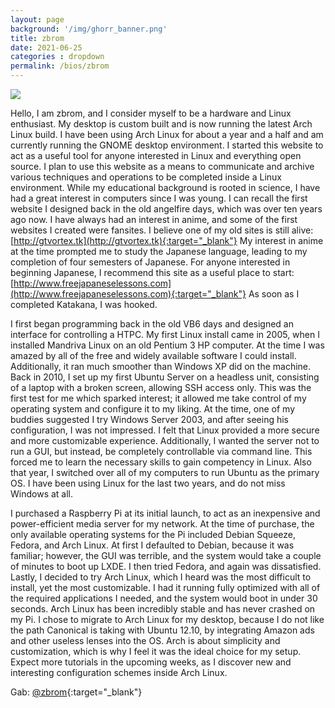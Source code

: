 ```yaml
---
layout: page
background: '/img/ghorr_banner.png'
title: zbrom
date: 2021-06-25
categories : dropdown
permalink: /bios/zbrom
---
```

![](../../img/bios/zbrom.png)

Hello, I am zbrom, and I consider myself to be a hardware and Linux enthusiast. My desktop is custom built and is now running the latest Arch Linux build. I have been using Arch Linux for about a year and a half and am currently running the GNOME desktop environment. I started this website to act as a useful tool for anyone interested in Linux and everything open source. I plan to use this website as a means to communicate and archive various techniques and operations to be completed inside a Linux environment. While my educational background is rooted in science, I have had a great interest in computers since I was young. I can recall the first website I designed back in the old angelfire days, which was over ten years ago now. I have always had an interest in anime, and some of the first websites I created were fansites. I believe one of my old sites is still alive: [http://gtvortex.tk](http://gtvortex.tk){:target="_blank"} My interest in anime at the time prompted me to study the Japanese language, leading to my completion of four semesters of Japanese. For anyone interested in beginning Japanese, I recommend this site as a useful place to start: [http://www.freejapaneselessons.com](http://www.freejapaneselessons.com){:target="_blank"} As soon as I completed Katakana, I was hooked.

I first began programming back in the old VB6 days and designed an interface for controlling a HTPC. My first Linux install came in 2005, when I installed Mandriva Linux on an old Pentium 3 HP computer. At the time I was amazed by all of the free and widely available software I could install. Additionally, it ran much smoother than Windows XP did on the machine. Back in 2010, I set up my first Ubuntu Server on a headless unit, consisting of a laptop with a broken screen, allowing SSH access only. This was the first test for me which sparked interest; it allowed me take control of my operating system and configure it to my liking. At the time, one of my buddies suggested I try Windows Server 2003, and after seeing his configuration, I was not impressed. I felt that Linux provided a more secure and more customizable experience. Additionally, I wanted the server not to run a GUI, but instead, be completely controllable via command line. This forced me to learn the necessary skills to gain competency in Linux. Also that year, I switched over all of my computers to run Ubuntu as the primary OS. I have been using Linux for the last two years, and do not miss Windows at all.

I purchased a Raspberry Pi at its initial launch, to act as an inexpensive and power-efficient media server for my network. At the time of purchase, the only available operating systems for the Pi included Debian Squeeze, Fedora, and Arch Linux. At first I defaulted to Debian, because it was familiar; however, the GUI was terrible, and the system would take a couple of minutes to boot up LXDE. I then tried Fedora, and again was dissatisfied. Lastly, I decided to try Arch Linux, which I heard was the most difficult to install, yet the most customizable. I had it running fully optimized with all of the required applications I needed, and the system would boot in under 30 seconds. Arch Linux has been incredibly stable and has never crashed on my Pi. I chose to migrate to Arch Linux for my desktop, because I do not like the path Canonical is taking with Ubuntu 12.10, by integrating Amazon ads and other useless lenses into the OS. Arch is about simplicity and customization, which is why I feel it was the ideal choice for my setup. Expect more tutorials in the upcoming weeks, as I discover new and interesting configuration schemes inside Arch Linux.

Gab: [@zbrom](https://gab.com/zbrom){:target="_blank"}
